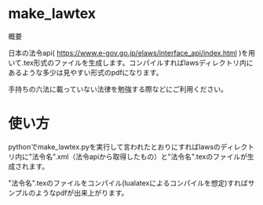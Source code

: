 # make_lawtex
概要

日本の法令api( https://www.e-gov.go.jp/elaws/interface_api/index.html )を用いて.tex形式のファイルを生成します。コンパイルすればlawsディレクトリ内にあるような多少は見やすい形式のpdfになります。

手持ちの六法に載っていない法律を勉強する際などにご利用ください。
# 使い方
pythonでmake_lawtex.pyを実行して言われたとおりにすればlawsのディレクトリ内に"法令名".xml（法令apiから取得したもの）と"法令名".texのファイルが生成されます。

"法令名".texのファイルをコンパイル(lualatexによるコンパイルを想定)すればサンプルのようなpdfが出来上がります。
